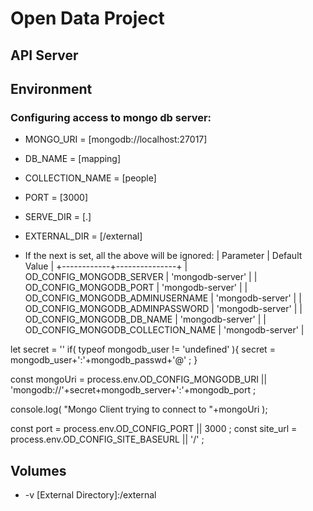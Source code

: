 # Open Data Project

## API Server
## Environment

### Configuring access to mongo db server:
- MONGO_URI = [mongodb://localhost:27017]
- DB_NAME = [mapping]
- COLLECTION_NAME = [people]
- PORT = [3000]
- SERVE_DIR = [.]
- EXTERNAL_DIR = [/external]

- If the next is set, all the above will be ignored:
 |  Parameter | Default Value |
 +------------+---------------+
  | OD_CONFIG_MONGODB_SERVER   | 'mongodb-server' |
  | OD_CONFIG_MONGODB_PORT   | 'mongodb-server' |
  | OD_CONFIG_MONGODB_ADMINUSERNAME   | 'mongodb-server' |
  | OD_CONFIG_MONGODB_ADMINPASSWORD   | 'mongodb-server' |
  | OD_CONFIG_MONGODB_DB_NAME   | 'mongodb-server' |
  | OD_CONFIG_MONGODB_COLLECTION_NAME   | 'mongodb-server' |


let secret = ''
if( typeof mongodb_user != 'undefined' ){
   secret = mongodb_user+':'+mongodb_passwd+'@' ;
}

const mongoUri = process.env.OD_CONFIG_MONGODB_URI || 'mongodb://'+secret+mongodb_server+':'+mongodb_port ;

console.log( "Mongo Client trying to connect to "+mongoUri );

const port           = process.env.OD_CONFIG_PORT         || 3000 ;
const site_url       = process.env.OD_CONFIG_SITE_BASEURL || '/' ;

## Volumes

- -v [External Directory]:/external
